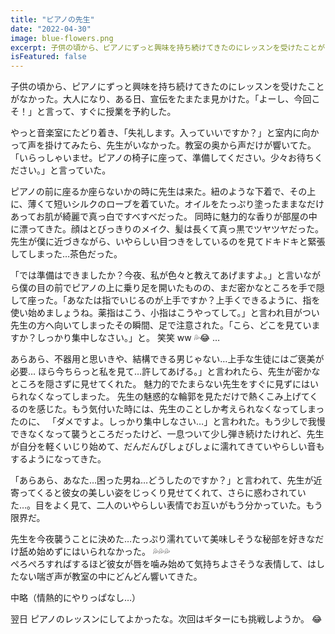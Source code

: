 ```yaml
---
title: "ピアノの先生"
date: "2022-04-30"
image: blue-flowers.png
excerpt: 子供の頃から、ピアノにずっと興味を持ち続けてきたのにレッスンを受けたことがなかった。大人になり、ある日、宣伝をたまたま見かけた。
isFeatured: false
---
```


子供の頃から、ピアノにずっと興味を持ち続けてきたのにレッスンを受けたことがなかった。大人になり、ある日、宣伝をたまたま見かけた。「よーし、今回こそ！」と言って、すぐに授業を予約した。

やっと音楽室にたどり着き、「失礼します。入っていいですか？」と室内に向かって声を掛けてみたら、先生がいなかった。教室の奥から声だけが響いてた。
「いらっしゃいませ。ピアノの椅子に座って、準備してください。少々お待ちください。」と言っていた。

ピアノの前に座るか座らないかの時に先生は来た。紐のような下着で、その上に、薄くて短いシルクのローブを着ていた。オイルをたっぷり塗ったままなだけあってお肌が綺麗で真っ白ですべすべだった。
同時に魅力的な香りが部屋の中に漂ってきた。顔はとびっきりのメイク、髪は長くて真っ黒でツヤツヤだった。
先生が僕に近づきながら、いやらしい目つきをしているのを見てドキドキと緊張してしまった…茶色だった。

「では準備はできましたか？今夜、私が色々と教えてあげますよ。」と言いながら僕の目の前でピアノの上に乗り足を開いたものの、まだ密かなところを手で隠して座った。「あなたは指でいじるのが上手ですか？上手くできるように、指を使い始めましょうね。薬指はこう、小指はこうやってして。」と言われ目がつい先生の方へ向いてしまったその瞬間、足で注意された。「こら、どこを見ていますか？しっかり集中しなさい。」と。
笑笑 ww 💦😂 …

あらあら、不器用と思いきや、結構できる男じゃない…上手な生徒にはご褒美が必要… ほら今ちらっと私を見て…許してあげる。」と言われたら、先生が密かなところを隠さずに見せてくれた。
魅力的でたまらない先生をすぐに見ずにはいられなくなってしまった。
先生の魅惑的な輪郭を見ただけで熱くこみ上げてくるのを感じた。もう気付いた時には、先生のことしか考えられなくなってしまったのに、
「ダメですよ。しっかり集中しなさい…」と言われた。もう少しで我慢できなくなって襲うところだったけど、一息ついて少し弾き続けたけれど、先生が自分を軽くいじり始めて、だんだんびしょびしょに濡れてきていやらしい音もするようになってきた。

「あらあら、あなた…困った男ね…どうしたのですか？」と言われて、先生が近寄ってくると彼女の美しい姿をじっくり見せてくれて、さらに惑わされていた…。目をよく見て、二人のいやらしい表情でお互いがもう分かっていた。もう限界だ。

先生を今夜襲うことに決めた…たっぷり濡れていて美味しそうな秘部を好きなだけ舐め始めずにはいられなかった。 💦💦💦  
ぺろぺろすればするほど彼女が唇を噛み始めて気持ちよさそうな表情して、はしたない喘ぎ声が教室の中にどんどん響いてきた。

中略（情熱的にやりっぱなし…）

翌日
ピアノのレッスンにしてよかったな。次回はギターにも挑戦しようか。 😂
